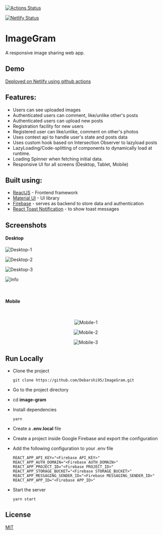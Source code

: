 [![Actions Status](https://github.com/Debarshi95/image-gram/workflows/Production%20Deploy/badge.svg)](https://github.com/Debarshi95/image-gram/actions)

[![Netlify Status](https://api.netlify.com/api/v1/badges/68632cdd-8aa7-4602-9a63-9b012588a8c3/deploy-status)](https://app.netlify.com/sites/debarshib-imagegram/deploys)

# ImageGram

A responsive image sharing web app.

## Demo

[Deployed on Netlify using github actions](https://debarshib-imagegram.netlify.app/)

## Features:

- Users can see uploaded images
- Authenticated users can comment, like/unlike other's posts
- Authenticated users can upload new posts
- Registration facility for new users
- Registered user can like/unlike, comment on other's photos
- Uses context api to handle user's state and posts data
- Uses custom hook based on Intersection Observer to lazyload posts
- LazyLoading/Code-splitting of components to dynamically load at runtime.
- Loading Spinner when fetching initial data.
- Responsive UI for all screens (Desktop, Tablet, Mobile)

## Built using:

- [ReactJS](https://reactjs.org/) - Frontend framework
- [Material UI](https://mui.com) - UI library
- [Firebase](https://firebase.google.com) - serves as backend to store data and authentication
- [React Toast Notification](https://jossmac.github.io/react-toast-notifications/) - to show toast messages

## Screenshots

#### Desktop

![Desktop-1](screenshots/desktop_1.png)

![Desktop-2](screenshots/desktop_2.png)

![Desktop-3](screenshots/desktop_3.png)

![Info](screenshots/info1.png)

<br/>

#### Mobile

<br/>
<div align="center">

![Mobile-1](screenshots/mobile_1.png)

![Mobile-2](screenshots/mobile_2.png)

![Mobile-3](screenshots/mobile_3.png)

</div>

## Run Locally

- Clone the project
  ```
  git clone https://github.com/Debarshi95/ImageGram.git
  ```
- Go to the project directory
- cd **image-gram**
- Install dependencies
  ```
  yarn
  ```
- Create a **.env.local** file
- Create a project inside Google Firebase and export the configuration
- Add the following configuration to your .env file

  ```
  REACT_APP_API_KEY="<Firebase API_KEY>"
  REACT_APP_AUTH_DOMAIN="<Firebase AUTH_DOMAIN>"
  REACT_APP_PROJECT_ID="<Firebase PROJECT_ID>"
  REACT_APP_STORAGE_BUCKET="<Firebase STORAGE_BUCKET>"
  REACT_APP_MESSAGING_SENDER_ID="<Firebase MESSAGING_SENDER_ID>"
  REACT_APP_APP_ID="<Firebase APP_ID>"
  ```

- Start the server
  ```
  yarn start
  ```

## License

[MIT](LICENSE)
